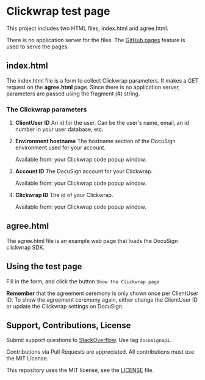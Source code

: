 # Clickwrap test page

This project includes two HTML files, index.html and agree.html.

There is no application server for the files. The 
[GitHub pages](https://pages.github.com/) feature is used to
serve the pages. 

## index.html
The index.html file is a form to collect Clickwrap parameters. It makes a
GET request on the **agree.html** page. Since there is no 
application server, parameters are passed using the 
fragment (#) string.

### The Clickwrap parameters
1. **ClientUser ID** An id for the user. Can be the user's name, email,
   an id number in your user database, etc.
   
2. **Environment hostname** The hostname section of the DocuSign environment
   used for your account.

   Available from: your Clickwrap code popup window.

3. **Account ID** The DocuSign account for your Clickwrap.

   Available from: your Clickwrap code popup window.

3. **Clickwrap ID** The id of your Clickwrap.

   Available from: your Clickwrap code popup window.

## agree.html
The agree.html file is an example web page that loads the DocuSign
clickwrap SDK.

## Using the test page
Fill in the form, and click the button `Show the Clickwrap page`

**Remember** that the agreement ceremony is only shown once per 
ClientUser ID. To show the agreement ceremony again, either 
change the ClientUser ID or update the Clickwrap settings
on DocuSign.


## Support, Contributions, License

Submit support questions to [StackOverflow](https://stackoverflow.com). Use tag `docusignapi`.

Contributions via Pull Requests are appreciated.
All contributions must use the MIT License.

This repository uses the MIT license, see the
[LICENSE](https://github.com/docusign/eg-01-php-jwt/blob/master/LICENSE) file.
